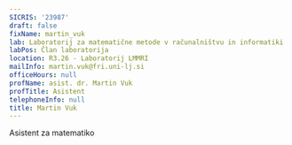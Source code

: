 ```yaml
---
SICRIS: '23987'
draft: false
fixName: martin_vuk
lab: Laboratorij za matematične metode v računalništvu in informatiki
labPos: Član laboratorija
location: R3.26 - Laboratorij LMMRI
mailInfo: martin.vuk@fri.uni-lj.si
officeHours: null
profName: asist. dr. Martin Vuk
profTitle: Asistent
telephoneInfo: null
title: Martin Vuk
---
```



Asistent za matematiko
